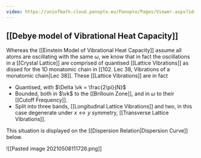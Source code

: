 ```yaml
---
video: https://uniofbath.cloud.panopto.eu/Panopto/Pages/Viewer.aspx?id=1d5bbc1d-8fcd-4825-831f-ad11015cfab1
---
```


## [[Debye model of Vibrational Heat Capacity]]

Whereas the [[Einstein Model of Vibrational Heat Capacity]] assume all atoms are oscillating with the same $\omega$, we know that in fact the oscillations in a [[Crystal Lattice]] are comprised of quantised [[Lattice Vibrations]] as dissed for the 1D monatomic chain in [[102. Lec 38, Vibrations of a monatomic chain|Lec 38]]. These [[Lattice Vibrations]] are in fact

- Quantised, with $\Delta \vk = \frac{2\pi}{N}$
- Bounded, both in $\vk$ to the [[Brillouin Zone]], and in $\omega$ to their [[Cutoff Frequency]].
- Split into three bands, [[Longitudinal Lattice Vibrations]] and two, in this case degenerate under $x \leftrightarrow y$ symmetry, [[Transverse Lattice Vibrations]].

This situation is displayed on the [[Dispersion Relation|Dispersion Curve]] below.

![[Pasted image 20210508111726.png]]

